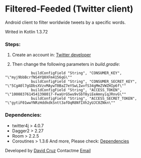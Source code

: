 # Filtered-Feeded (Twitter client)
Android client to filter worldwide tweets by a specific words. 

Writed in Kotlin 1.3.72

### Steps:
1. Create an account in: [Twitter developer](https://developer.twitter.com/)

2. Then change the following parameters in *build.gradle*:
```
            buildConfigField "String", "CONSUMER_KEY", "\"myj9bbBcrfNS4YQ0XFm4156qG\""
            buildConfigField "String", "CONSUMER_SECRET_KEY", "\"5CgA0l7gGDbsXVzvMAywT0BaZ7eYSwLIwvfS34gMmZVWZHIp6f\""
            buildConfigField "String", "ACCESS_TOKEN", "\"1000837614541398017-FwaUrGSwu9vSbT8yiEeAmnyiqJRnvG\""
            buildConfigField "String", "ACCESS_SECRET_TOKEN", "\"gytiF01wwYNRzHddkdkSntt3afOqR8NfIXh2yUJC0ZNkn\""
```
            

### Dependencies:
* twitter4j > 4.0.7
* Dagger2 > 2.27
* Room > 2.2.5
* Coroutines > 1.3.6
And more, Please check: [Dependencies](https://github.com/DavidCruzUK/Filtered-Feeded/blob/master/buildsystem/dependencies.gradle)

Developed by [David Cruz](https://www.davidcruz.co.uk/)
Contactme [Email](mailto:me@davidcruz.co.uk)
